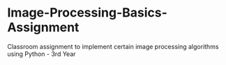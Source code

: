 # Image-Processing-Basics-Assignment
Classroom assignment to implement certain image processing algorithms using Python - 3rd Year
